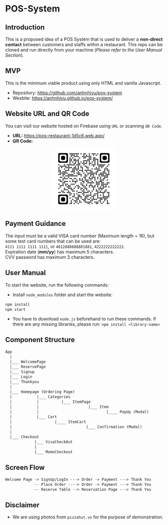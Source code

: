 # POS-System

## Introduction
This is a proposed idea of a POS System that is used to deliver a **non-direct contact** between customers and staffs within a restaurant. 
This repo can be cloned and run directly from your machine (_Please refer to the User Manual Section_).

## MVP
This is the minimum viable product using only HTML and vanilla Javascript.  
- Repository: https://github.com/anhnhivu/pos-system
- Wesbite: https://anhnhivu.github.io/pos-system/

## Website URL and QR Code
You can visit our website hosted on Firebase using ```URL``` or scanning ```QR Code```. <br>
- **URL:** https://pos-restaurant-1d5c6.web.app/ <br>
- **QR Code:**<br>
<p align="center">
  <img src="./qr_code.png" alt="drawing" width="200"/>
</p>

## Payment Guidance
The input must be a valid VISA card number (Maximum length = 16), but some test card numbers that can be used are: <br>
`4111 1111 1111 1111`, or `4012888888881881`, `4222222222222`.<br>
Expiration date (**mm/yy**) has maximum 5 characters.<br>
CVV password has maximum 3 characters.<br>


## User Manual

To start the website, run the following commands:

- Install `node_modules` folder and start the website:
```
npm install
npm start
```
- You have to download `node.js` beforehand to run these commands. If there are any missing libraries, please run: `npm install <library-name>`


## Component Structure

```
App
  |
  |___ WelcomePage
  |___ ReservePage
  |___ Signup
  |___ Login
  |___ Thankyou
  |
  |___ Homepage (Ordering Page)
  |           |___ Categories     
  |           |          |___ ItemPage 
  |           |                      |___ Item
  |           |                              |____ PopUp (Modal)
  |           |___ Cart
  |                   |____ ItemCart
  |                                 |___ Confirmation (Modal) 
  |
  |___ Checkout
             |___ VisaCheckOut
             |               
             |___ MomoCheckout
```

## Screen Flow

```
Welcome Page -> SignUp/LogIn ---> Order -> Payment ---> Thank You
             -- Place Order ----> Order -> Payment ---> Thank You
             -- Reserve Table --> Reservation Page ---> Thank You
```

## Disclaimer
- We are using photos from `pizzahut.vn` for the purpose of demonstration.
